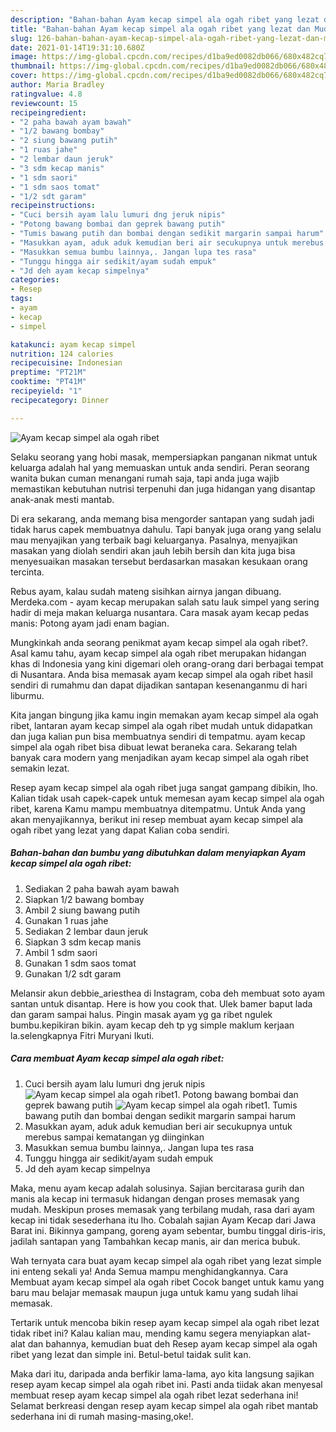 ```yaml
---
description: "Bahan-bahan Ayam kecap simpel ala ogah ribet yang lezat dan Mudah Dibuat"
title: "Bahan-bahan Ayam kecap simpel ala ogah ribet yang lezat dan Mudah Dibuat"
slug: 126-bahan-bahan-ayam-kecap-simpel-ala-ogah-ribet-yang-lezat-dan-mudah-dibuat
date: 2021-01-14T19:31:10.680Z
image: https://img-global.cpcdn.com/recipes/d1ba9ed0082db066/680x482cq70/ayam-kecap-simpel-ala-ogah-ribet-foto-resep-utama.jpg
thumbnail: https://img-global.cpcdn.com/recipes/d1ba9ed0082db066/680x482cq70/ayam-kecap-simpel-ala-ogah-ribet-foto-resep-utama.jpg
cover: https://img-global.cpcdn.com/recipes/d1ba9ed0082db066/680x482cq70/ayam-kecap-simpel-ala-ogah-ribet-foto-resep-utama.jpg
author: Maria Bradley
ratingvalue: 4.8
reviewcount: 15
recipeingredient:
- "2 paha bawah ayam bawah"
- "1/2 bawang bombay"
- "2 siung bawang putih"
- "1 ruas jahe"
- "2 lembar daun jeruk"
- "3 sdm kecap manis"
- "1 sdm saori"
- "1 sdm saos tomat"
- "1/2 sdt garam"
recipeinstructions:
- "Cuci bersih ayam lalu lumuri dng jeruk nipis"
- "Potong bawang bombai dan geprek bawang putih"
- "Tumis bawang putih dan bombai dengan sedikit margarin sampai harum"
- "Masukkan ayam, aduk aduk kemudian beri air secukupnya untuk merebus sampai kematangan yg diinginkan"
- "Masukkan semua bumbu lainnya,. Jangan lupa tes rasa"
- "Tunggu hingga air sedikit/ayam sudah empuk"
- "Jd deh ayam kecap simpelnya"
categories:
- Resep
tags:
- ayam
- kecap
- simpel

katakunci: ayam kecap simpel 
nutrition: 124 calories
recipecuisine: Indonesian
preptime: "PT21M"
cooktime: "PT41M"
recipeyield: "1"
recipecategory: Dinner

---
```



![Ayam kecap simpel ala ogah ribet](https://img-global.cpcdn.com/recipes/d1ba9ed0082db066/680x482cq70/ayam-kecap-simpel-ala-ogah-ribet-foto-resep-utama.jpg)

Selaku seorang yang hobi masak, mempersiapkan panganan nikmat untuk keluarga adalah hal yang memuaskan untuk anda sendiri. Peran seorang  wanita bukan cuman menangani rumah saja, tapi anda juga wajib memastikan kebutuhan nutrisi terpenuhi dan juga hidangan yang disantap anak-anak mesti mantab.

Di era  sekarang, anda memang bisa mengorder santapan yang sudah jadi tidak harus capek membuatnya dahulu. Tapi banyak juga orang yang selalu mau menyajikan yang terbaik bagi keluarganya. Pasalnya, menyajikan masakan yang diolah sendiri akan jauh lebih bersih dan kita juga bisa menyesuaikan masakan tersebut berdasarkan masakan kesukaan orang tercinta. 

Rebus ayam, kalau sudah mateng sisihkan airnya jangan dibuang. Merdeka.com - ayam kecap merupakan salah satu lauk simpel yang sering hadir di meja makan keluarga nusantara. Cara masak ayam kecap pedas manis: Potong ayam jadi enam bagian.

Mungkinkah anda seorang penikmat ayam kecap simpel ala ogah ribet?. Asal kamu tahu, ayam kecap simpel ala ogah ribet merupakan hidangan khas di Indonesia yang kini digemari oleh orang-orang dari berbagai tempat di Nusantara. Anda bisa memasak ayam kecap simpel ala ogah ribet hasil sendiri di rumahmu dan dapat dijadikan santapan kesenanganmu di hari liburmu.

Kita jangan bingung jika kamu ingin memakan ayam kecap simpel ala ogah ribet, lantaran ayam kecap simpel ala ogah ribet mudah untuk didapatkan dan juga kalian pun bisa membuatnya sendiri di tempatmu. ayam kecap simpel ala ogah ribet bisa dibuat lewat beraneka cara. Sekarang telah banyak cara modern yang menjadikan ayam kecap simpel ala ogah ribet semakin lezat.

Resep ayam kecap simpel ala ogah ribet juga sangat gampang dibikin, lho. Kalian tidak usah capek-capek untuk memesan ayam kecap simpel ala ogah ribet, karena Kamu mampu membuatnya ditempatmu. Untuk Anda yang akan menyajikannya, berikut ini resep membuat ayam kecap simpel ala ogah ribet yang lezat yang dapat Kalian coba sendiri.

<!--inarticleads1-->

##### Bahan-bahan dan bumbu yang dibutuhkan dalam menyiapkan Ayam kecap simpel ala ogah ribet:

1. Sediakan 2 paha bawah ayam bawah
1. Siapkan 1/2 bawang bombay
1. Ambil 2 siung bawang putih
1. Gunakan 1 ruas jahe
1. Sediakan 2 lembar daun jeruk
1. Siapkan 3 sdm kecap manis
1. Ambil 1 sdm saori
1. Gunakan 1 sdm saos tomat
1. Gunakan 1/2 sdt garam


Melansir akun debbie_ariesthea di Instagram, coba deh membuat soto ayam santan untuk disantap. Here is how you cook that. Ulek bamer baput lada dan garam sampai halus. Pingin masak ayam yg ga ribet ngulek bumbu.kepikiran bikin. ayam kecap deh tp yg simple maklum kerjaan la.selengkapnya Fitri Muryani Ikuti. 

<!--inarticleads2-->

##### Cara membuat Ayam kecap simpel ala ogah ribet:

1. Cuci bersih ayam lalu lumuri dng jeruk nipis
<img src="https://img-global.cpcdn.com/steps/6d637275aac55514/160x128cq70/ayam-kecap-simpel-ala-ogah-ribet-langkah-memasak-1-foto.jpg" alt="Ayam kecap simpel ala ogah ribet">1. Potong bawang bombai dan geprek bawang putih
<img src="https://img-global.cpcdn.com/steps/1137c3e19058df35/160x128cq70/ayam-kecap-simpel-ala-ogah-ribet-langkah-memasak-2-foto.jpg" alt="Ayam kecap simpel ala ogah ribet">1. Tumis bawang putih dan bombai dengan sedikit margarin sampai harum
1. Masukkan ayam, aduk aduk kemudian beri air secukupnya untuk merebus sampai kematangan yg diinginkan
1. Masukkan semua bumbu lainnya,. Jangan lupa tes rasa
1. Tunggu hingga air sedikit/ayam sudah empuk
1. Jd deh ayam kecap simpelnya


Maka, menu ayam kecap adalah solusinya. Sajian bercitarasa gurih dan manis ala kecap ini termasuk hidangan dengan proses memasak yang mudah. Meskipun proses memasak yang terbilang mudah, rasa dari ayam kecap ini tidak sesederhana itu lho. Cobalah sajian Ayam Kecap dari Jawa Barat ini. Bikinnya gampang, goreng ayam sebentar, bumbu tinggal diris-iris, jadilah santapan yang Tambahkan kecap manis, air dan merica bubuk. 

Wah ternyata cara buat ayam kecap simpel ala ogah ribet yang lezat simple ini enteng sekali ya! Anda Semua mampu menghidangkannya. Cara Membuat ayam kecap simpel ala ogah ribet Cocok banget untuk kamu yang baru mau belajar memasak maupun juga untuk kamu yang sudah lihai memasak.

Tertarik untuk mencoba bikin resep ayam kecap simpel ala ogah ribet lezat tidak ribet ini? Kalau kalian mau, mending kamu segera menyiapkan alat-alat dan bahannya, kemudian buat deh Resep ayam kecap simpel ala ogah ribet yang lezat dan simple ini. Betul-betul taidak sulit kan. 

Maka dari itu, daripada anda berfikir lama-lama, ayo kita langsung sajikan resep ayam kecap simpel ala ogah ribet ini. Pasti anda tiidak akan menyesal membuat resep ayam kecap simpel ala ogah ribet lezat sederhana ini! Selamat berkreasi dengan resep ayam kecap simpel ala ogah ribet mantab sederhana ini di rumah masing-masing,oke!.

